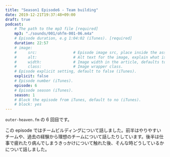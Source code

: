 ```yaml
---
title: "Season1 Episode6 - Team building"
date: 2019-12-21T19:37:48+09:00
draft: true
podcast:
    # The path to the mp3 file [required]
    mp3: "./sounds/001/ohfm-001-06.m4a"
    # Episode duration, e.g 1:04:02 (iTunes). [required]
    duration: 22:57
    # image:
    #     src:                # Episode image src, place inside the assets directory (iTunes).
    #     alt:                # Alt text for the image, explain what is on the image.
    #     width:              # Image width in the article, defaults to 250px.
    #     class:              # Image wrapper class.
    # Episode explicit setting, default to false (iTunes).
    explicit: false
    # Episode number (iTunes).
    episode: 6
    # Episode season (iTunes).
    season: 1
    # Block the episode from iTunes, default to no (iTunes).
    # block: yes
---
```


`outer-heaven.fm` の 6 回目です。

この episode ではチームビルディングについて話しました。前半はやりやすいチームや、過去の経験から理想のチームについて話したりしています。後半は仕事で疲れたり病んでしまうきっかけについて触れた後、そんな時どうしているかについて話しました。
